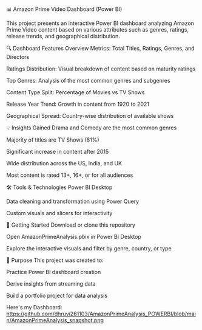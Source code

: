 📊 Amazon Prime Video Dashboard (Power BI)

This project presents an interactive Power BI dashboard analyzing Amazon Prime Video content based on various attributes such as genres, ratings, release trends, and geographical distribution.

🔍 Dashboard Features
Overview Metrics: Total Titles, Ratings, Genres, and Directors

Ratings Distribution: Visual breakdown of content based on maturity ratings

Top Genres: Analysis of the most common genres and subgenres

Content Type Split: Percentage of Movies vs TV Shows

Release Year Trend: Growth in content from 1920 to 2021

Geographical Spread: Country-wise distribution of available shows

💡 Insights Gained
Drama and Comedy are the most common genres

Majority of titles are TV Shows (81%)

Significant increase in content after 2015

Wide distribution across the US, India, and UK

Most content is rated 13+, 16+, or for all audiences

🛠 Tools & Technologies
Power BI Desktop

Data cleaning and transformation using Power Query

Custom visuals and slicers for interactivity

🚀 Getting Started
Download or clone this repository

Open AmazonPrimeAnalysis.pbix in Power BI Desktop

Explore the interactive visuals and filter by genre, country, or type

📌 Purpose
This project was created to:

Practice Power BI dashboard creation

Derive insights from streaming data

Build a portfolio project for data analysis

Here's my Dashboard: https://github.com/dhruvi261103/AmazonPrimeAnalysis_POWERBI/blob/main/AmazonPrimeAnalysis_snapshot.png
